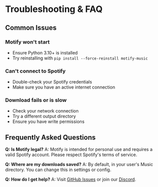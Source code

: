 # Troubleshooting & FAQ

## Common Issues

### Motify won't start
- Ensure Python 3.10+ is installed
- Try reinstalling with `pip install --force-reinstall motify-music`

### Can't connect to Spotify
- Double-check your Spotify credentials
- Make sure you have an active internet connection

### Download fails or is slow
- Check your network connection
- Try a different output directory
- Ensure you have write permissions

## Frequently Asked Questions

**Q: Is Motify legal?**
A: Motify is intended for personal use and requires a valid Spotify account. Please respect Spotify's terms of service.

**Q: Where are my downloads saved?**
A: By default, in your user's Music directory. You can change this in settings or config.

**Q: How do I get help?**
A: Visit [GitHub Issues](https://github.com/mosh3eb/motify/issues) or join our [Discord](https://discord.gg/motify). 